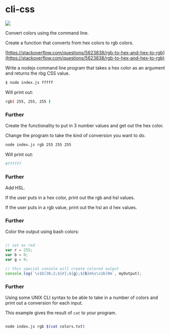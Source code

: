 # cli-css

![](https://media.giphy.com/media/5uHVQE9VfUFNK/source.gif)

Convert colors using the command line.


Create a function that converts from hex colors to rgb colors.

[https://stackoverflow.com/questions/5623838/rgb-to-hex-and-hex-to-rgb](https://stackoverflow.com/questions/5623838/rgb-to-hex-and-hex-to-rgb)

Write a nodejs command line program that takes a hex color as an argument and returns the rbg CSS value.
```bash
$ node index.js fffff
```

Will print out:
```bash
rgb( 255, 255, 255 )
```

### Further
Create the functionality to put in 3 number values and get out the hex color.

Change the program to take the kind of conversion you want to do.

```bash
node index.js rgb 255 255 255
```

Will print out:
```bash
#ffffff
```

### Further
Add HSL.

If the user puts in a hex color, print out the rgb and hsl values.

If the user puts in a rgb value, print out the hsl an d hex values.

### Further
Color the output using bash colors:

```js

// set as red
var r = 255;
var b = 0;
var g = 0;

// this special console will create colored output
console.log(`\x1b[38;2;${r};${g};${b}m%s\x1b[0m`, myOutput);
```

### Further
Using some UNIX CLI syntax to be able to take in a number of colors and print out a conversion for each input.

This example gives the result of `cat` to your program.

```bash

node index.js rgb $(cat colors.txt)
```
